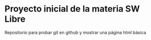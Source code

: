 # Proyecto inicial de la materia SW Libre
Repositorio para probar git en github y mostrar una página html básica
